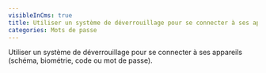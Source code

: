 ```yaml
---
visibleInCms: true
title: Utiliser un système de déverrouillage pour se connecter à ses appareils
categories: Mots de passe
---
```

Utiliser un système de déverrouillage pour se connecter à ses appareils (schéma, biométrie, code ou mot de passe).